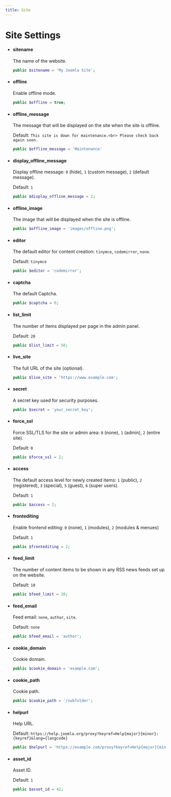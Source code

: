 ```yaml
---
title: Site
---
```


Site Settings
=============

- #### sitename

  The name of the website.

  ```php
  public $sitename = 'My Joomla Site';
  ```

- #### offline

  Enable offline mode.
  ```php
  public $offline = true;
  ```

- #### offline_message

  The message that will be displayed on the site when the site is offline.

  Default: `This site is down for maintenance.<br> Please check back again soon.`

  ```php
  public $offline_message = 'Maintenance'
  ```
  
- #### display_offline_message

  Display offline message: `0` (hide), `1` (custom message), `2` (default message).

  Default: `1`

  ```php
  public $display_offline_message = 2;
  ```

- #### offline_image

  The image that will be displayed when the site is offline.

  ```php
  public $offline_image = 'images/offline.png';
  ```

- #### editor

  The default editor for content creation: `tinymce`, `codemirror`, `none`.

  Default: `tinymce`

  ```php
  public $editor = 'codemirror';
  ```

- #### captcha

  The default Captcha.

  ```php
  public $captcha = 0;
  ```

- #### list_limit

  The number of items displayed per page in the admin panel.

  Default: `20`

  ```php
  public $list_limit = 50;
  ```

- #### live_site

  The full URL of the site (optional).

  ```php
  public $live_site = 'https://www.example.com';
  ```

- #### secret

  A secret key used for security purposes.

  ```php
  public $secret = 'your_secret_key';
  ```

- #### force_ssl

  Force SSL/TLS for the site or admin area: `0` (none), `1` (admin), `2` (entire site).

  Default: `0`

  ```php
  public $force_ssl = 2;
  ```

- #### access

  The default access level for newly created items: `1` (public), `2` (registered), `3` (special), `5` (guest), `6` (super users).

  Default: `1`

  ```php
  public $access = 2;
  ```

- #### frontediting

  Enable frontend editing: `0` (none), `1` (modules), `2` (modules &amp; menues)

  Default: `1`

  ```php
  public $frontediting = 2;
  ```

- #### feed_limit

  The number of content items to be shown in any RSS news feeds set up on the website.

  Default: `10`

  ```php
  public $feed_limit = 20;
  ```

- #### feed_email
 
  Feed email: `none`, `author`, `site`.

  Default: `none`

  ```php
  public $feed_email = 'author';
  ```

- #### cookie_domain

  Cookie domain.

  ```php
  public $cookie_domain = 'example.com';
  ```

- #### cookie_path

  Cookie path.

  ```php
  public $cookie_path = '/subfolder';
  ```

- #### helpurl

  Help URL.

  Default: `https://help.joomla.org/proxy?keyref=Help{major}{minor}:{keyref}&lang={langcode}`

  ```php
  public $helpurl = 'https://example.com/proxy?keyref=Help{major}{minor}:{keyref}&lang={langcode}';
  ```

- #### asset_id
  
  Asset ID.

  Default: `1`

  ```php
  public $asset_id = 42;
  ```
